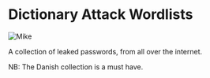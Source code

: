 # Dictionary Attack Wordlists

![Mike](http://www.mikejakobsen.com/mike.png)

A collection of leaked passwords, from all over the internet.

NB: The Danish collection is a must have.
